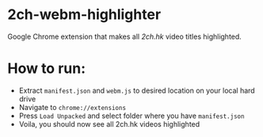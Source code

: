 # 2ch-webm-highlighter
Google Chrome extension that makes all _2ch.hk_ video titles highlighted.

# How to run:

* Extract `manifest.json` and `webm.js` to desired location on your local hard drive 
* Navigate to `chrome://extensions`
* Press `Load Unpacked` and select folder where you have `manifest.json`
* Voila, you should now see all 2ch.hk videos highlighted 
